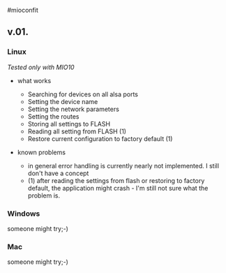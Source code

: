 #mioconfit

## v.01.
### Linux
*Tested only with MIO10* 
* what works
  * Searching for devices on all alsa ports
  * Setting the device name
  * Setting the network parameters
  * Setting the routes
  * Storing all settings to FLASH
  * Reading all setting from FLASH (1)
  * Restore current configuration to factory default (1)

* known problems
  * in general error handling is currently nearly not implemented. I still don't have a concept
  * (1) after reading the settings from flash or restoring to factory default, the application might crash - I'm still not sure what the problem is.

### Windows
someone might try;-)

### Mac
someone might try;-)
